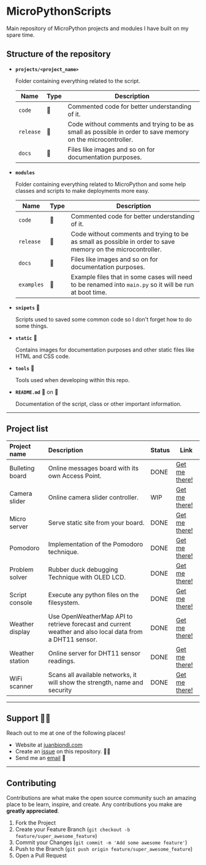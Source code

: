 # MicroPythonScripts

Main repository of MicroPython projects and modules I have built on my spare time.

## Structure of the repository

- **`projects/<project_name>`**

  Folder containing everything related to the script.

  | Name      | Type          | Description                                                                                                 |
  | --------- | ------------- | ----------------------------------------------------------------------------------------------------------- |
  | `code`    | :file_folder: | Commented code for better understanding of it.                                                              |
  | `release` | :file_folder: | Code without comments and trying to be as small as possible in order to save memory on the microcontroller. |
  | `docs`    | :file_folder: | Files like images and so on for documentation purposes.                                                     |

- **`modules`**

  Folder containing everything related to MicroPython and some help classes and scripts to make deployments more easy.

  | Name       | Type          | Description                                                                                                 |
  | ---------- | ------------- | ----------------------------------------------------------------------------------------------------------- |
  | `code`     | :file_folder: | Commented code for better understanding of it.                                                              |
  | `release`  | :file_folder: | Code without comments and trying to be as small as possible in order to save memory on the microcontroller. |
  | `docs`     | :file_folder: | Files like images and so on for documentation purposes.                                                     |
  | `examples` | :file_folder: | Example files that in some cases will need to be renamed into `main.py` so it will be run at boot time.     |

- **`snipets`** :file_folder:

  Scripts used to saved some common code so I don't forget how to do some things.

- **`static`** :file_folder:

  Contains images for documentation purposes and other static files like HTML and CSS code.

- **`tools`** :file_folder:

  Tools used when developing within this repo.

- **`README.md`** :page_with_curl: on :file_folder:

  Documentation of the script, class or other important information.

---

## Project list

| Project name    | Description                                                                                              | Status | Link                                        |
| :-------------- | :------------------------------------------------------------------------------------------------------- | :----- | ------------------------------------------- |
| Bulleting board | Online messages board with its own Access Point.                                                         | DONE   | [Get me there!](./projects/bulleting_board) |
| Camera slider   | Online camera slider controller.                                                                         | WIP    | [Get me there!](./projects/camera_slider)   |
| Micro server    | Serve static site from your board.                                                                       | DONE   | [Get me there!](./projects/micro_server)    |
| Pomodoro        | Implementation of the Pomodoro technique.                                                                | DONE   | [Get me there!](./projects/pomodoro)        |
| Problem solver  | Rubber duck debugging Technique with OLED LCD.                                                           | DONE   | [Get me there!](./projects/problem_solver)  |
| Script console  | Execute any python files on the filesystem.                                                              | DONE   | [Get me there!](./projects/script_console)  |
| Weather display | Use OpenWeatherMap API to retrieve forecast and current weather and also local data from a DHT11 sensor. | DONE   | [Get me there!](./projects/weather_display) |
| Weather station | Online server for DHT11 sensor readings.                                                                 | DONE   | [Get me there!](./projects/weather_station) |
| WiFi scanner    | Scans all available networks, it will show the strength, name and security                               | DONE   | [Get me there!](./projects/wifi_scan)       |

---

<!-- Support -->

## Support :mechanic:

Reach out to me at one of the following places!

- Website at [juanbiondi.com](https://www.juanbiondi.com)
- Create an [issue](https://github.com/yeyeto2788/Things-Organizer/issues/new/choose) on this repository. :pirate_flag:
- Send me an [email](mailto:jebp.freelance@gmail.com) :email:

---

<!-- Contributing -->

## Contributing

Contributions are what make the open source community such an amazing place to be learn, inspire, and create. Any contributions you make are **greatly appreciated**.

1. Fork the Project
2. Create your Feature Branch (`git checkout -b feature/super_awesome_feature`)
3. Commit your Changes (`git commit -m 'Add some awesome feature'`)
4. Push to the Branch (`git push origin feature/super_awesome_feature`)
5. Open a Pull Request
